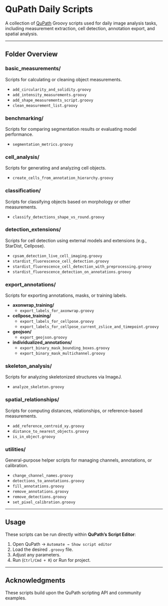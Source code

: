 # QuPath Daily Scripts

A collection of [QuPath](https://qupath.github.io/) Groovy scripts used for daily image analysis tasks, including measurement extraction, cell detection, annotation export, and spatial analysis.

---

## Folder Overview

### **basic_measurements/**
Scripts for calculating or cleaning object measurements.
- `add_circularity_and_solidity.groovy`
- `add_intensity_measurements.groovy`
- `add_shape_measurements_script.groovy`
- `clean_measurement_list.groovy`

### **benchmarking/**
Scripts for comparing segmentation results or evaluating model performance.
- `segmentation_metrics.groovy`

### **cell_analysis/**
Scripts for generating and analyzing cell objects.
- `create_cells_from_annotation_hierarchy.groovy`

### **classification/**
Scripts for classifying objects based on morphology or other measurements.
- `classify_detections_shape_vs_round.groovy`

### **detection_extensions/**
Scripts for cell detection using external models and extensions (e.g., StarDist, Cellpose).
- `cpsam_detection_live_cell_imaging.groovy`
- `stardist_fluorescence_cell_detection.groovy`
- `stardist_fluorescence_cell_detection_with_preprocessing.groovy`
- `stardist_fluorescence_detection_on_annotations.groovy`

### **export_annotations/**
Scripts for exporting annotations, masks, or training labels.

- **axonwrap_training/**
  - `export_labels_for_axonwrap.groovy`
- **cellpose_training/**
  - `export_labels_for_cellpose.groovy`
  - `export_labels_for_cellpose_current_zslice_and_timepoint.groovy`
- **geojson/**
  - `export_geojson.groovy`
- **individualized_annotations/**
  - `export_binary_mask_bounding_boxes.groovy`
  - `export_binary_mask_multichannel.groovy`

### **skeleton_analysis/**
Scripts for analyzing skeletonized structures via ImageJ.
- `analyze_skeleton.groovy`

### **spatial_relationships/**
Scripts for computing distances, relationships, or reference-based measurements.
- `add_reference_centroid_xy.groovy`
- `distance_to_nearest_objects.groovy`
- `is_in_object.groovy`

### **utilities/**
General-purpose helper scripts for managing channels, annotations, or calibration.
- `change_channel_names.groovy`
- `detections_to_annotations.groovy`
- `fill_annotations.groovy`
- `remove_annotations.groovy`
- `remove_detections.groovy`
- `set_pixel_calibration.groovy`

---

## Usage

These scripts can be run directly within **QuPath’s Script Editor**:

1. Open QuPath → `Automate → Show script editor`
2. Load the desired `.groovy` file.
3. Adjust any parameters.
4. Run (`Ctrl/Cmd + R`) or Run for project.

---


## Acknowledgments

These scripts build upon the QuPath scripting API and community examples.  
